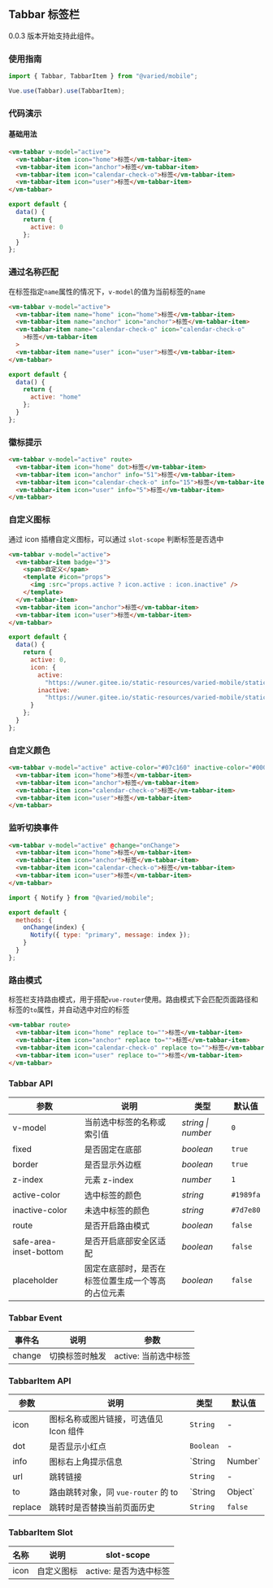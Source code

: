## Tabbar 标签栏

0.0.3 版本开始支持此组件。

### 使用指南

```javascript
import { Tabbar, TabbarItem } from "@varied/mobile";

Vue.use(Tabbar).use(TabbarItem);
```

### 代码演示

#### 基础用法

```html
<vm-tabbar v-model="active">
  <vm-tabbar-item icon="home">标签</vm-tabbar-item>
  <vm-tabbar-item icon="anchor">标签</vm-tabbar-item>
  <vm-tabbar-item icon="calendar-check-o">标签</vm-tabbar-item>
  <vm-tabbar-item icon="user">标签</vm-tabbar-item>
</vm-tabbar>
```

```javascript
export default {
  data() {
    return {
      active: 0
    };
  }
};
```

### 通过名称匹配

在标签指定`name`属性的情况下，`v-model`的值为当前标签的`name`

```html
<vm-tabbar v-model="active">
  <vm-tabbar-item name="home" icon="home">标签</vm-tabbar-item>
  <vm-tabbar-item name="anchor" icon="anchor">标签</vm-tabbar-item>
  <vm-tabbar-item name="calendar-check-o" icon="calendar-check-o"
    >标签</vm-tabbar-item
  >
  <vm-tabbar-item name="user" icon="user">标签</vm-tabbar-item>
</vm-tabbar>
```

```js
export default {
  data() {
    return {
      active: "home"
    };
  }
};
```

### 徽标提示

```html
<vm-tabbar v-model="active" route>
  <vm-tabbar-item icon="home" dot>标签</vm-tabbar-item>
  <vm-tabbar-item icon="anchor" info="51">标签</vm-tabbar-item>
  <vm-tabbar-item icon="calendar-check-o" info="15">标签</vm-tabbar-item>
  <vm-tabbar-item icon="user" info="5">标签</vm-tabbar-item>
</vm-tabbar>
```

### 自定义图标

通过 icon 插槽自定义图标，可以通过 `slot-scope` 判断标签是否选中

```html
<vm-tabbar v-model="active">
  <vm-tabbar-item badge="3">
    <span>自定义</span>
    <template #icon="props">
      <img :src="props.active ? icon.active : icon.inactive" />
    </template>
  </vm-tabbar-item>
  <vm-tabbar-item icon="anchor">标签</vm-tabbar-item>
  <vm-tabbar-item icon="user">标签</vm-tabbar-item>
</vm-tabbar>
```

```js
export default {
  data() {
    return {
      active: 0,
      icon: {
        active:
          "https://wuner.gitee.io/static-resources/varied-mobile/static/active-dynamic.svg",
        inactive:
          "https://wuner.gitee.io/static-resources/varied-mobile/static/inactive-dynamic.svg"
      }
    };
  }
};
```

### 自定义颜色

```html
<vm-tabbar v-model="active" active-color="#07c160" inactive-color="#000">
  <vm-tabbar-item icon="home">标签</vm-tabbar-item>
  <vm-tabbar-item icon="anchor">标签</vm-tabbar-item>
  <vm-tabbar-item icon="calendar-check-o">标签</vm-tabbar-item>
  <vm-tabbar-item icon="user">标签</vm-tabbar-item>
</vm-tabbar>
```

### 监听切换事件

```html
<vm-tabbar v-model="active" @change="onChange">
  <vm-tabbar-item icon="home">标签</vm-tabbar-item>
  <vm-tabbar-item icon="anchor">标签</vm-tabbar-item>
  <vm-tabbar-item icon="calendar-check-o">标签</vm-tabbar-item>
  <vm-tabbar-item icon="user">标签</vm-tabbar-item>
</vm-tabbar>
```

```js
import { Notify } from "@varied/mobile";

export default {
  methods: {
    onChange(index) {
      Notify({ type: "primary", message: index });
    }
  }
};
```

### 路由模式

标签栏支持路由模式，用于搭配`vue-router`使用。路由模式下会匹配页面路径和标签的`to`属性，并自动选中对应的标签

```html
<vm-tabbar route>
  <vm-tabbar-item icon="home" replace to="">标签</vm-tabbar-item>
  <vm-tabbar-item icon="anchor" replace to="">标签</vm-tabbar-item>
  <vm-tabbar-item icon="calendar-check-o" replace to="">标签</vm-tabbar-item>
  <vm-tabbar-item icon="user" replace to="">标签</vm-tabbar-item>
</vm-tabbar>
```

### Tabbar API

| 参数                   | 说明                                               | 类型               | 默认值    |
| ---------------------- | -------------------------------------------------- | ------------------ | --------- |
| v-model                | 当前选中标签的名称或索引值                         | _string \| number_ | `0`       | - |
| fixed                  | 是否固定在底部                                     | _boolean_          | `true`    | - |
| border                 | 是否显示外边框                                     | _boolean_          | `true`    | - |
| z-index                | 元素 z-index                                       | _number_           | `1`       | - |
| active-color           | 选中标签的颜色                                     | _string_           | `#1989fa` | - |
| inactive-color         | 未选中标签的颜色                                   | _string_           | `#7d7e80` | - |
| route                  | 是否开启路由模式                                   | _boolean_          | `false`   | - |
| safe-area-inset-bottom | 是否开启底部安全区适配                             | _boolean_          | `false`   | - |
| placeholder            | 固定在底部时，是否在标签位置生成一个等高的占位元素 | _boolean_          | `false`   | - |

### Tabbar Event

| 事件名 | 说明           | 参数                 |
| ------ | -------------- | -------------------- |
| change | 切换标签时触发 | active: 当前选中标签 |

### TabbarItem API

| 参数    | 说明                                   | 类型              | 默认值  |
| ------- | -------------------------------------- | ----------------- | ------- |
| icon    | 图标名称或图片链接，可选值见 Icon 组件 | `String`          | -       | - |
| dot     | 是否显示小红点                         | `Boolean`         | -       | - |
| info    | 图标右上角提示信息                     | `String | Number` | -       | - |
| url     | 跳转链接                               | `String`          | -       | - |
| to      | 路由跳转对象，同 `vue-router` 的 to    | `String | Object` | -       | - |
| replace | 跳转时是否替换当前页面历史             | `String`          | `false` | - |

### TabbarItem Slot

| 名称 | 说明       | slot-scope             |
| ---- | ---------- | ---------------------- |
| icon | 自定义图标 | active: 是否为选中标签 |
